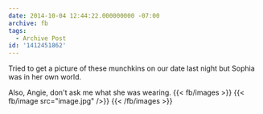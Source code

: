 ```yaml
---
date: 2014-10-04 12:44:22.000000000 -07:00
archive: fb
tags: 
  - Archive Post
id: '1412451862'
---
```


Tried to get a picture of these munchkins on our date last night but Sophia was in her own world.

Also, Angie, don't ask me what she was wearing.
{{< fb/images >}}
{{< fb/image src="image.jpg" />}}
{{< /fb/images >}}
